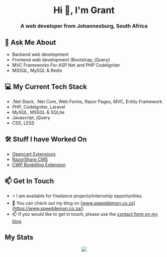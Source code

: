 <h1 align="center">Hi 👋, I'm Grant</h1>
<h3 align="center">A web developer from Johannesburg, South Africa</h3>

## 💬 Ask Me About
- Backend web development
- Frontend web development (Bootstrap, jQuery)
- MVC Frameworks For ASP.Net and PHP CodeIgniter
- MSSQL, MySQL & Redis

## 💻 My Current Tech Stack 
- .Net Stack, .Net Core, Web Forms, Razor Pages, MVC, Entity Framework 
- PHP, CodeIgniter, Laravel
- MySQL, MSSQL & SQLite
- Javascript, jQuery
- CSS, LESS

## 🛠 Stuff I have Worked On
- [Opencart Extensions](https://www.opencart.com/index.php?route=marketplace/extension&filter_member=speeddemon786)
- [RazorSharp CMS](https://github.com/speeddemon786/RazorSharp)
- [CWP Boxbilling Extension](https://github.com/speeddemon786/cwp-boxbilling)

## 📫 Get In Touch
- ⚡  I am available for freelance projects/internship opportunities.
- 💬 You can check out my blog on [www.speeddemon.co.za](https://www.speeddemon.co.za/)
- 📫 If you would like to get in touch, please use the [contact form on my blog](https://www.speeddemon.co.za/contact)

## My Stats
<p align=center>  
  <img align=center src="https://github-readme-stats.vercel.app/api?username=Speeddemon786&show_icons=true&theme=react">
</p>
